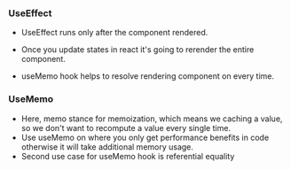 ### UseEffect

- UseEffect runs only after the component rendered.

- Once you update states in react it's going to rerender the entire component.
- useMemo hook helps to resolve rendering component on every time.

### UseMemo

- Here, memo stance for memoization, which means we caching a value, so we don't want to recompute a value every single time.
- Use useMemo on where you only get performance benefits in code otherwise it will take additional memory usage.
- Second use case for useMemo hook is referential equality
